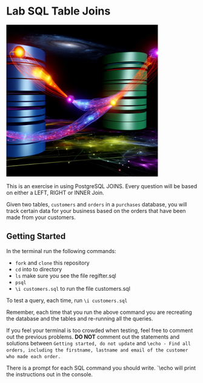 # Lab SQL Table Joins

<img src="./assets/d-join.webp" width="400" height="400">

This is an exercise in using PostgreSQL JOINS. Every question will be based on either a LEFT, RIGHT or INNER Join.

Given two tables, `customers` and `orders` in a `purchases` database, you will track certain data for your business based on the orders that have been made from your customers.

## Getting Started

In the terminal run the following commands:

- `fork` and `clone` this repository
- `cd` into to directory
- `ls` make sure you see the file regifter.sql
- `psql`
- `\i customers.sql` to run the file customers.sql

To test a query, each time, run `\i customers.sql`

Remember, each time that you run the above command you are recreating the database and the tables and re-running all the queries.

If you feel your terminal is too crowded when testing, feel free to comment out the previous problems.
**DO NOT** comment out the statements and solutions between `Getting started, do not update` and `\echo - Find all orders, including the firstname, lastname and email of the customer who made each order.`

There is a prompt for each SQL command you should write. `\echo will print the instructions out in the console.
